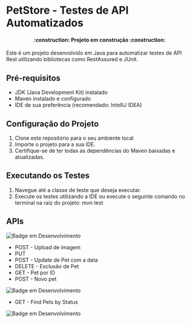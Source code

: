 # PetStore - Testes de API Automatizados

<h4 align="center"> 
    :construction:  Projeto em construção  :construction:
</h4>

Este é um projeto desenvolvido em Java para automatizar testes de API Rest utilizando bibliotecas como RestAssured e
JUnit.

## Pré-requisitos

- JDK (Java Development Kit) instalado
- Maven instalado e configurado
- IDE de sua preferência (recomendado: IntelliJ IDEA)

## Configuração do Projeto

1. Clone este repositório para o seu ambiente local
2. Importe o projeto para a sua IDE.
3. Certifique-se de ter todas as dependências do Maven baixadas e atualizadas.

## Executando os Testes

1. Navegue até a classe de teste que deseja executar.
2. Execute os testes utilizando a IDE ou execute o seguinte comando no terminal na raiz do projeto: mvn test

## APIs

![Badge em Desenvolvimento](https://img.shields.io/static/v1?label=STATUS&message=%20PENDENTE&olor=gray&style=for-the-badge)

* POST - Upload de imagem
* PUT
* POST - Update de Pet com a data
* DELETE - Exclusão de Pet
* GET - Pet por ID
* POST - Novo pet

![Badge em Desenvolvimento](https://img.shields.io/static/v1?label=STATUS&message=EM%20DESENVOLVIMENTO&color=blue&style=for-the-badge)

* GET - Find Pets by Status

![Badge em Desenvolvimento](http://img.shields.io/static/v1?label=STATUS&message=%20CONCLUÍDO&color=GREEN&style=for-the-badge)
